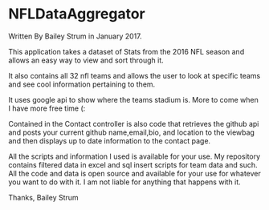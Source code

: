 # NFLDataAggregator
Written By Bailey Strum in January 2017.

This application takes a dataset of Stats from the 2016 NFL season and allows an easy way to view and sort through it.

It also contains all 32 nfl teams and allows the user to look at specific teams and see cool information pertaining to them. 

It uses google api to show where the teams stadium is. More to come when I have more free time (:

Contained in the Contact controller is also code that retrieves the github api and posts your current github name,email,bio, and location to the viewbag and then displays up to date information to the contact page.

All the scripts and information I used is available for your use. My repository contains filtered data in excel and sql insert scripts for
team data and such. All the code and data is open source and available for your use for whatever you want to do with it. I am not liable
for anything that happens with it.

Thanks,
Bailey Strum
